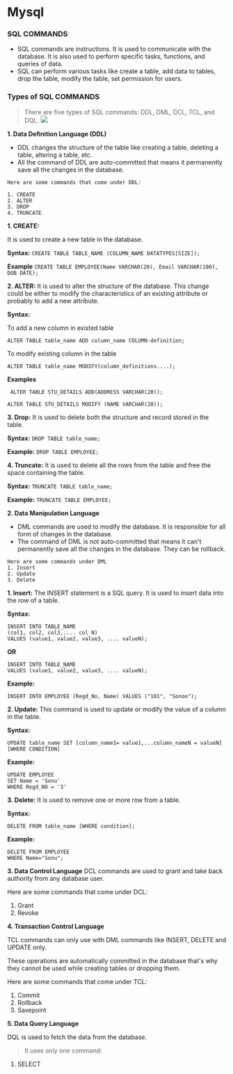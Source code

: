 # Mysql
### SQL COMMANDS
* SQL commands are instructions. It is used to communicate with the database. It is also used to perform specific tasks, functions, and queries of data.
* SQL can perform various tasks like create a table, add data to tables, drop the table, modify the table, set permission for users.
### Types of SQL COMMANDS
> There are five types of SQL commands: DDL, DML, DCL, TCL, and DQL.
![](https://static.javatpoint.com/dbms/images/dbms-sql-command.png)

**1. Data Definition Language (DDL)**
* DDL changes the structure of the table like creating a table, deleting a table, altering a table, etc.
* All the command of DDL are auto-committed that means it permanently save all the changes in the database.
```
Here are some commands that come under DDL:

1. CREATE
2. ALTER
3. DROP
4. TRUNCATE
```

**1. CREATE:**

 It is used to create a new table in the database.

**Syntax:**
`CREATE TABLE TABLE_NAME (COLUMN_NAME DATATYPES[SIZE]); `

**Example**
`CREATE TABLE EMPLOYEE(Name VARCHAR(20), Email VARCHAR(100), DOB DATE); `

**2. ALTER:**
 It is used to alter the structure of the database. This change could be either to modify the characteristics of an existing attribute or probably to add a new attribute.
 
 **Syntax:**
 
 To add a new column in existed table
 
 `ALTER TABLE table_name ADD column_name COLUMN-definition;  `

To modify existing column in the table

 `ALTER TABLE table_name MODIFY(column_definitions....);`
 
 **Examples**

` ALTER TABLE STU_DETAILS ADD(ADDRESS VARCHAR(20));`

` ALTER TABLE STU_DETAILS MODIFY (NAME VARCHAR(20));  `

 **3. Drop:**
 It is used to delete both the structure and record stored in the table.
 
 **Syntax:**
 `DROP TABLE table_name;  `
 
 **Example:**
 `DROP TABLE EMPLOYEE;`
 
 **4. Truncate:**
 It is used to delete all the rows from the table and free the space containing the table.
 
 **Syntax:**
 `TRUNCATE TABLE table_name;  `
 
 **Example:**
 `TRUNCATE TABLE EMPLOYEE;`


**2. Data Manipulation Language**
- DML commands are used to modify the database. It is responsible for all form of changes in the database.
- The command of DML is not auto-committed that means it can't permanently save all the changes in the database. They can be rollback.
```
Here are some commands under DML
1. Insert
2. Update
3. Delete
```

**1. Insert:**
The INSERT statement is a SQL query. It is used to insert data into the row of a table.

**Syntax:**

```
INSERT INTO TABLE_NAME    
(col1, col2, col3,.... col N)  
VALUES (value1, value2, value3, .... valueN); 
```
**OR**

```
INSERT INTO TABLE_NAME    
VALUES (value1, value2, value3, .... valueN);    
```

**Example:**

`INSERT INTO EMPLOYEE (Regd_No, Name) VALUES ("101", "Sonoo"); ` 

**2. Update:**
This command is used to update or modify the value of a column in the table.

**Syntax:**

`UPDATE table_name SET [column_name1= value1,...column_nameN = valueN] [WHERE CONDITION]`

**Example:**

```
UPDATE EMPLOYEE   
SET Name = 'Sonu'    
WHERE Regd_NO = '3'  
```

**3. Delete:**
It is used to remove one or more row from a table.

**Syntax:**

`DELETE FROM table_name [WHERE condition];  `

**Example:**

```
DELETE FROM EMPLOYEE 
WHERE Name="Sonu";  
```


**3. Data Control Language**
DCL commands are used to grant and take back authority from any database user.

Here are some commands that come under DCL:
1. Grant
2. Revoke

**4. Transaction Control Language**

TCL commands can only use with DML commands like INSERT, DELETE and UPDATE only.

These operations are automatically committed in the database that's why they cannot be used while creating tables or dropping them.

Here are some commands that come under TCL:
1. Commit
2. Rollback
3. Savepoint

**5. Data Query Language**

DQL is used to fetch the data from the database.

> It uses only one command:

1.  SELECT



